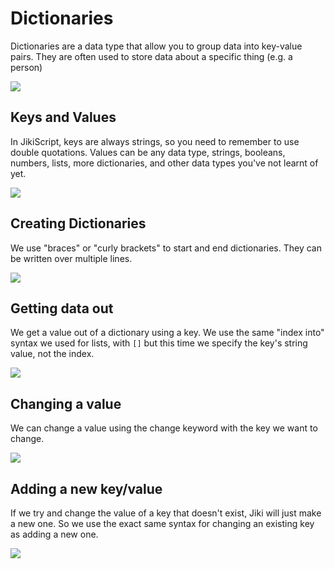 # Dictionaries

Dictionaries are a data type that allow you to group data into key-value pairs.
They are often used to store data about a specific thing (e.g. a person)

<img src="https://assets.exercism.org/bootcamp/diagrams/dictionaries.png" class="diagram"/>

## Keys and Values

In JikiScript, keys are always strings, so you need to remember to use double quotations.
Values can be any data type, strings, booleans, numbers, lists, more dictionaries, and other data types you've not learnt of yet.

<img src="https://assets.exercism.org/bootcamp/diagrams/keys-and-values.png" class="diagram"/>

## Creating Dictionaries

We use "braces" or "curly brackets" to start and end dictionaries.
They can be written over multiple lines.

<img src="https://assets.exercism.org/bootcamp/diagrams/dictionaries-creating.png" class="diagram"/>

## Getting data out

We get a value out of a dictionary using a key.
We use the same "index into" syntax we used for lists, with `[]` but this time we specify the key's string value, not the index.

<img src="https://assets.exercism.org/bootcamp/diagrams/dictionaries-get.png" class="diagram"/>

## Changing a value

We can change a value using the change keyword with the key we want to change.

<img src="https://assets.exercism.org/bootcamp/diagrams/dictionaries-change.png" class="diagram"/>

## Adding a new key/value

If we try and change the value of a key that doesn't exist, Jiki will just make a new one.
So we use the exact same syntax for changing an existing key as adding a new one.

<img src="https://assets.exercism.org/bootcamp/diagrams/dictionaries-set.png" class="diagram"/>
